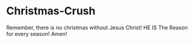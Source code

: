 # Christmas-Crush
Remember, there is no christmas without Jesus Christ!
HE IS The Reason for every season! Amen!
